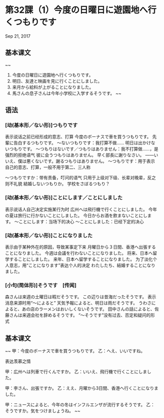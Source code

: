 # 第32課（1）今度の日曜日に遊園地へ行くつもりです
Sep 21, 2017

## 基本课文
~~
1. 今度の日曜日に遊園地へ行くつもりです。
2. 明日、友達と映画を見に行くことにしました。 
3. 来月から給料が上がることになりました。 
4. 馬さんの息子さんは今年小学校に入学するそうです。
~~

## 语法
### [动(基本形／ない形)]つもりです
表示说话之前已经形成的意志、打算
今度のボーナスで車を買うつもりです。
先輩に告白するつもりです。
～ないつもりです：我打算不做……
明日は出かけないつもりです。
～つもりはないです／つもりはありません：我不打算做……，是强烈的拒绝语气
彼に会うつもりはありません。
早く部長に謝りなさい。
——いいえ、僕は悪くないです。謝るつもりはありません。
～つもりです：用于表示自己的意志、打算，一般不用于第二、三人称

～つもりですか：带有责备，叮问的语气
只用于上级对下级、长辈对晚辈，反之则不礼貌
結婚しないつもりか。
学校をさぼるつもり？

### [动(基本形／ない形)]ことにします／ことにしました
表示说话人自己决定实施某行为时
広州へは飛行機で行くことにしました。
今年の夏は旅行に行かないことにしました。
今日からお酒を飲まないことにします。
～ことにします：当场下的决心
～ことにしました：已经下定的决心

### [动(基本形／ない形)]ことになりました
表示由于某种外在的原因，导致某事定下来
月曜日から３日間、香港へ出張することになりました。
今週は会議を行わないことになりました。
将来、日本へ留学することにしました。
来年、日本へ留学することになりました。
为了淡化个人意志，用“ことになります”表达个人的决定
わたしたち、結婚することになりました。

### [小句(简体形)]そうです　[传闻]
森さんは来週の土曜日は暇だそうです。
この辺りは昔海だったそうです。
表示消息来源时用“～によると”
天気予報によると、明日は雨だそうです。
うわさによると、あの店のラーメンはおいしくないそうです。
田中さんの話によると、佐藤さんは来週会社を辞めるそうです。
“～そうです”没有过去、否定和疑问的形式

## 基本课文
~~
甲：今度のボーナスで車を買うつもりです。
乙：へえ、いいですね。 

表达羡慕之情

甲：広州へは列車で行くんですか。
乙：いいえ、飛行機で行くことにしました。

甲：李さん、出張ですか。
乙：ええ、月曜から3日間、香港へ行くことになりました。

甲：ニュースによると、今年の冬はインフルエンザが流行するそうです。
乙：そうですか。気をつけましょうね。
~~
